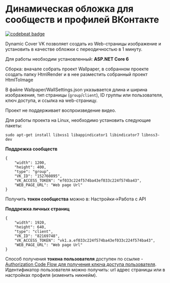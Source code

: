 # Динамическая обложка для сообществ и профилей ВКонтакте

[![codebeat badge](https://codebeat.co/badges/83571851-5ec2-40ed-82b2-9e30c4bd2c71)](https://codebeat.co/projects/github-com-yri066-dynamiccovervk-main)


Dynamic Cover VK позволяет создать из Web-страницы изображение и установить в качестве обложки с переодичностью в 1 минуту.


Для работы необходим установленный: **ASP.NET Core 6**

Сборка: 
вначале собрать проект Wallpaper, в собранном проекте создать папку HtmlRender и в нее разместить собранный проект HtmlToImage

В файле Wallpaper/WallSettings.json указывается длина и ширина изображения, тип страницы (`group`/`client`), ID группы или пользователя, ключ доступа, и ссылка на web-страницу.

Проект не поддерживает воспроизведение видео.

Для работы проекта на Linux, необходимо установить следующие пакеты:
```
sudo apt-get install libxss1 libappindicator1 libindicator7 libnss3-dev
```

**Поддрежка сообществ**

```
{
	"width": 1200,
	"height": 400,
	"type": "group",
	"VK_ID": "152760895",
	"VK_ACCESS_TOKEN": "ef033c224f574ba43ef033c224f574ba43",
	"WEB_PAGE_URL": "Web page Url"
}
```
Получить **токен сообщества** можно в: Настройки->Работа с API

**Поддрежка личных страниц**

```
{
	"width": 1920,
	"height": 640,
	"type": "client",
	"VK_ID": "82169748",
	"VK_ACCESS_TOKEN": "vk1.a.ef033c224f574ba43ef033c224f574ba43",
	"WEB_PAGE_URL": "Web page Url"
}
```
Способ получения **токена пользователя** доступен по ссылке - [Authorization Code Flow для получения ключа доступа пользователя](https://dev.vk.com/api/access-token/authcode-flow-user).
Идентификатор пользователя можно получить: url адрес страницы или в настройках профиля (изменить никнейм).
